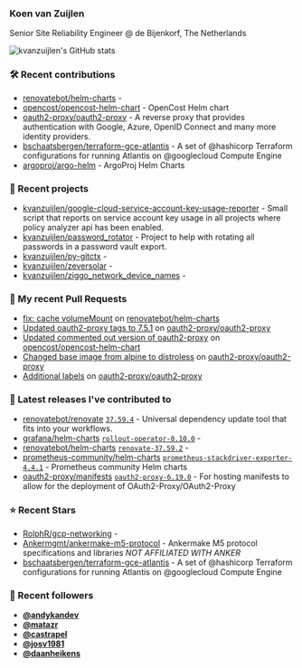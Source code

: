 ### Koen van Zuijlen

Senior Site Reliability Engineer @ de Bijenkorf, The Netherlands

![kvanzuijlen's GitHub stats](https://github-readme-stats.vercel.app/api?username=kvanzuijlen&show=reviews,discussions_started,discussions_answered,prs_merged,prs_merged_percentage&show_icons=true&theme=dark&cache_seconds=86400)

### 🛠️ Recent contributions

- [renovatebot/helm-charts](https://github.com/renovatebot/helm-charts) - 
- [opencost/opencost-helm-chart](https://github.com/opencost/opencost-helm-chart) - OpenCost Helm chart 
- [oauth2-proxy/oauth2-proxy](https://github.com/oauth2-proxy/oauth2-proxy) - A reverse proxy that provides authentication with Google, Azure, OpenID Connect and many more identity providers.
- [bschaatsbergen/terraform-gce-atlantis](https://github.com/bschaatsbergen/terraform-gce-atlantis) - A set of @hashicorp Terraform configurations for running Atlantis on @googlecloud Compute Engine
- [argoproj/argo-helm](https://github.com/argoproj/argo-helm) - ArgoProj Helm Charts

### 🌱 Recent projects

- [kvanzuijlen/google-cloud-service-account-key-usage-reporter](https://github.com/kvanzuijlen/google-cloud-service-account-key-usage-reporter) - Small script that reports on service account key usage in all projects where policy analyzer api has been enabled.
- [kvanzuijlen/password_rotator](https://github.com/kvanzuijlen/password_rotator) - Project to help with rotating all passwords in a password vault export.
- [kvanzuijlen/py-gitctx](https://github.com/kvanzuijlen/py-gitctx) - 
- [kvanzuijlen/zeversolar](https://github.com/kvanzuijlen/zeversolar) - 
- [kvanzuijlen/ziggo_network_device_names](https://github.com/kvanzuijlen/ziggo_network_device_names) - 

### 🚧 My recent Pull Requests

- [fix:  cache volumeMount](https://github.com/renovatebot/helm-charts/pull/673) on [renovatebot/helm-charts](https://github.com/renovatebot/helm-charts)
- [Updated oauth2-proxy tags to 7.5.1](https://github.com/oauth2-proxy/oauth2-proxy/pull/2303) on [oauth2-proxy/oauth2-proxy](https://github.com/oauth2-proxy/oauth2-proxy)
- [Updated commented out version of oauth2-proxy](https://github.com/opencost/opencost-helm-chart/pull/139) on [opencost/opencost-helm-chart](https://github.com/opencost/opencost-helm-chart)
- [Changed base image from alpine to distroless](https://github.com/oauth2-proxy/oauth2-proxy/pull/2295) on [oauth2-proxy/oauth2-proxy](https://github.com/oauth2-proxy/oauth2-proxy)
- [Additional labels](https://github.com/oauth2-proxy/oauth2-proxy/pull/2293) on [oauth2-proxy/oauth2-proxy](https://github.com/oauth2-proxy/oauth2-proxy)

### 🚀 Latest releases I've contributed to

- [renovatebot/renovate](https://github.com/renovatebot/renovate) [`37.59.4`](https://github.com/renovatebot/renovate/releases/tag/37.59.4) - Universal dependency update tool that fits into your workflows.
- [grafana/helm-charts](https://github.com/grafana/helm-charts) [`rollout-operator-0.10.0`](https://github.com/grafana/helm-charts/releases/tag/rollout-operator-0.10.0) - 
- [renovatebot/helm-charts](https://github.com/renovatebot/helm-charts) [`renovate-37.59.2`](https://github.com/renovatebot/helm-charts/releases/tag/renovate-37.59.2) - 
- [prometheus-community/helm-charts](https://github.com/prometheus-community/helm-charts) [`prometheus-stackdriver-exporter-4.4.1`](https://github.com/prometheus-community/helm-charts/releases/tag/prometheus-stackdriver-exporter-4.4.1) - Prometheus community Helm charts
- [oauth2-proxy/manifests](https://github.com/oauth2-proxy/manifests) [`oauth2-proxy-6.19.0`](https://github.com/oauth2-proxy/manifests/releases/tag/oauth2-proxy-6.19.0) - For hosting manifests to allow for the deployment of OAuth2-Proxy/OAuth2-Proxy

### ⭐ Recent Stars

- [RolphR/gcp-networking](https://github.com/RolphR/gcp-networking) - 
- [Ankermgmt/ankermake-m5-protocol](https://github.com/Ankermgmt/ankermake-m5-protocol) - Ankermake M5 protocol specifications and libraries *NOT AFFILIATED WITH ANKER*
- [bschaatsbergen/terraform-gce-atlantis](https://github.com/bschaatsbergen/terraform-gce-atlantis) - A set of @hashicorp Terraform configurations for running Atlantis on @googlecloud Compute Engine

### 👀 Recent followers

- [**@andykandev**](https://github.com/andykandev)
- [**@matazr**](https://github.com/matazr)
- [**@castrapel**](https://github.com/castrapel)
- [**@josv1981**](https://github.com/josv1981)
- [**@daanheikens**](https://github.com/daanheikens)
